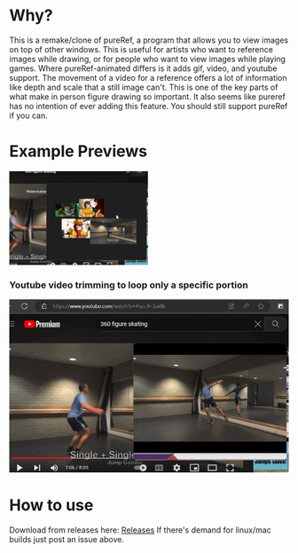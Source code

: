 # Why?
This is a remake/clone of pureRef, a program that allows you to view images on top of other windows. This is useful for artists who want to reference images while drawing, or for people who want to view images while playing games. Where pureRef-animated differs is it adds gif, video, and youtube support. The movement of a video for a reference offers a lot of information like depth and scale that a still image can't. This is one of the key parts of what make in person figure drawing so important. It also seems like pureref has no intention of ever adding this feature. You should still support pureRef if you can.  

# Example Previews
![First preview](github_page/1.gif)
### Youtube video trimming to loop only a specific portion
![second preview](github_page/2.gif)

# How to use
Download from releases here: [Releases](https://github.com/lettucegoblin/pureref-gif-support/releases)
If there's demand for linux/mac builds just post an issue above.

